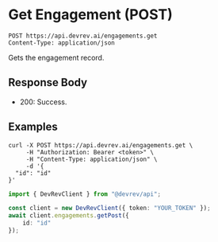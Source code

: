 # Get Engagement (POST)

```http
POST https://api.devrev.ai/engagements.get
Content-Type: application/json
```

Gets the engagement record.



## Response Body

- 200: Success.

## Examples

```shell
curl -X POST https://api.devrev.ai/engagements.get \
     -H "Authorization: Bearer <token>" \
     -H "Content-Type: application/json" \
     -d '{
  "id": "id"
}'
```

```typescript
import { DevRevClient } from "@devrev/api";

const client = new DevRevClient({ token: "YOUR_TOKEN" });
await client.engagements.getPost({
    id: "id"
});

```